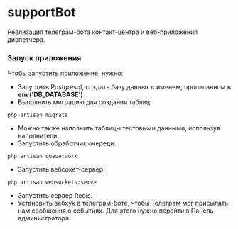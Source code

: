 # supportBot
 Реализация телеграм-бота контакт-центра и веб-приложения диспетчера.
### Запуск приложения
Чтобы запустить приложение, нужно:
* Запустить Postgresql, создать базу данных с именем, прописанном в **env('DB_DATABASE')**
* Выполнить миграцию для создания таблиц:
```
php artisan migrate
```
* Можно также наполнить таблицы тестовыми данными, используя наполнители.
* Запустить обработчик очереди:
```
php artisan queue:work
```
* Запустить вебсокет-сервер:
```
php artisan websockets:serve
```
* Запустить сервер Redis.
* Установить вебхук в телеграм-боте, чтобы Телеграм мог присылать нам сообщения о событиях. Для этого
нужно перейти в Панель администратора.
